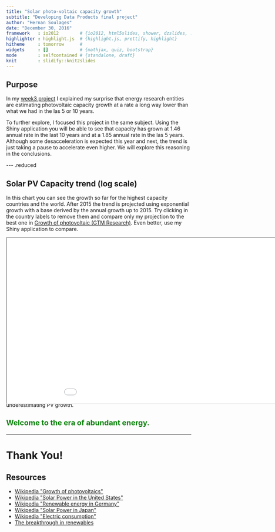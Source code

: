 ```yaml
---
title: "Solar photo-voltaic capacity growth"
subtitle: "Developing Data Products final project"
author: "Hernan Soulages"
date: "December 30, 2016"
framework   : io2012        # {io2012, html5slides, shower, dzslides, ...}
highlighter : highlight.js  # {highlight.js, prettify, highlight}
hitheme     : tomorrow      # 
widgets     : []            # {mathjax, quiz, bootstrap}
mode        : selfcontained # {standalone, draft}
knit        : slidify::knit2slides
---
```

<style>
.reduced p, .reduced li {
  font-size: 16px;
}
h3 {
        font-size: 20px;
        color: green;
        font-weight: bold;
}
emp {
        font-weight: bold;
}
.title-slide {
     background: url(assets/img/panels.jpg);
}
.title-slide h1 {
     color: #ddd!important;
     text-shadow: 7px 7px #333;
}
.title-slide h2 {
     color: #eee!important;
     text-shadow: -1px 0 black, 0 1px black, 1px 0 black, 0 -1px black;
}
.title-slide p {
     color: #eee!important;
     font-weight:bold!important;
     font-size:larger;
     text-shadow: -1px 0 black, 0 1px black, 1px 0 black, 0 -1px black;
}
</style>


## Purpose
In my [week3 project](http://acuariano.github.io/datasciencecoursera/data-products/week3/Solar_PV_Projections.html) I explained my surprise that energy research entities are estimating photovoltaic capacity growth at a rate a long way lower than what we had in the las 5 or 10 years. 

To further explore, I focused this project in the same subject. Using the Shiny application you will be able to see that capacity has grown at 1.46 annual rate in the last 10 years and at a 1.85 annual rate in the las 5 years. Although some desacceleration is expected this year and next, the trend is just taking a pause to accelerate even higher. We will explore this reasoning in the conclusions.

--- .reduced
## Solar PV Capacity trend (log scale)
In this chart you can see the growth so far for the highest capacity countries and the world. After 2015 the trend is projected using exponential growth with a base derived by the annual growth up to 2015. Try clicking in the country labels to remove them and compare only my projection to the best one in [Growth of photovoltaic (GTM Research)](https://en.wikipedia.org/wiki/Growth_of_photovoltaics). Even better, use my Shiny application to compare.

<iframe src="demo.html" style="position:absolute;height:450px;width:1000px;"></iframe>

--- .reduced
## Reasoning and conclusion
My guess as to why the energy institutions project such a slow down in installations is a combination of various factors:

1. Low fossil fuel prices.
1. Consumption growth as a ceiling.
1. Installed capacity, marginal cost and sinked costs.

The first point is temporary and soon to be rendered irrelevant. Photovoltaic plants in the last year [broke consecutive cost records of 5.8, 2.9 and 2.4 per kWh](https://cleantechnica.com/2016/05/02/lowest-solar-price-dubai-800-mw-solar-project/). This costs are only applicable to some parts of the world, but they are all lower than local cost of grid electricity, something that is applicable to [30 countries already and will be growing fast. ](http://qz.com/871907/2016-was-the-year-solar-panels-finally-became-cheaper-than-fossil-fuels-just-wait-for-2017/)

The second point is, in my view, underestimating the effect that *plug-in electric vehicles* and home conversions will have in total consumption. A tripling in electricity consumption is easy to imagine (which will reduce other energy sources, like natural gas heating and gasoline.)

The third point is important, but once the cost per kWh of PV electricity goes *below the marginal cost*, the old gas, coal and oil plants are history.

In conclusion, there's a good chance that everybody (including me) is underestimating PV growth.

### Welcome to the era of abundant energy.

---

# Thank You!
## Resources
- [Wikipedia "Growth of photovoltaics"](https://en.wikipedia.org/wiki/Growth_of_photovoltaics)
- [Wikipedia "Solar Power in the United States"](https://en.wikipedia.org/wiki/Solar_power_in_the_United_States)
- [Wikipedia "Renewable energy in Germany"](https://en.wikipedia.org/wiki/Renewable_energy_in_Germany)
- [Wikipedia "Solar Power in Japan"](https://en.wikipedia.org/wiki/Solar_power_in_Japan#PV_growth_of_installations)
- [Wikipedia "Electric consumption"](https://en.wikipedia.org/wiki/Electric_energy_consumption)
- [The breakthrough in renewables](https://www.youtube.com/watch?v=mmyrbKBZ6SU)





